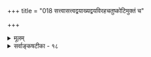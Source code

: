 +++
title = "018 सत्त्वासत्त्वद्वयाख्यद्वयविरहचतुष्कोटिमुक्तं च"

+++
<details><summary>मूलम्</summary>

सत्त्वासत्त्वद्वयाख्यद्वयविरहचतुष्कोटिमुक्तं च तत्त्वं व्याघाताद्यैर्विधूतं न यदि तव कथं सप्तभङ्गीनिषेधः ।  
तुच्छालीकादिशब्दाः क्वचन सति परं क्वाप्यसत्त्वे प्रवृत्ता वन्ध्यापुत्रादिशब्दैर्भजति च समतां विध्यलीकादिवादः ॥ १८ ॥
</details>

<details><summary>सर्वाङ्कषटीका - १८</summary>

ब्रह्मव्यतिरिक्तस्यानिर्वचनीयत्वरूपमिथ्यात्ववादः प्रतिक्षिप्तः । सर्वमपि तादृशमेवेति वदतां शून्यवादिनां माध्यमिकानां पक्ष : प्रतिक्षिप्यते - सत्त्वेत्यादि । **सत्त्वासत्त्वद्वयाख्यद्वयविरहचतुष्कोटिमुक्तम्** = सत्त्वाख्या, असत्त्वाख्या, **द्वयाख्या** = सत्त्वासत्त्वाख्या, द्वयविरहरूपा चेत्येवं चतुष्कोटिभ्यः **मुक्तम्** = विरहितं च तत्त्वम् **व्याघाताद्यैः** = परस्परविरोधादिदोषैः **विधूतम्** = निरस्तम् ॥ 

असच्चेन्न प्रतीयेत, सच्चेन्न बाध्येतेत्यतः सदसद्विलक्षणत्वे कथिते, तर्हि सदसद्दूपत्वमेव वक्तव्यम्, न तु उभयविलक्षणत्वमिति दूषणमुक्तं पूर्वम् (श्लो. 14 ) । तद्दोषपरिहार एतन्मते भवतीत्यभिमानः । सदसद्रूपत्वं व्याहतम्, तर्हि सदसद्रूपत्वाभावरूपा चतुर्थी कोटिरेव कथ्यतामिति चेत्, सापि व्याहतैवेत्यभिप्रायेण चतुर्थकोटिरपि नास्तीत्येते वदन्ति - 'न सन्नासन्न सदसन्न चाप्यनुभयात्मकम् । चतुष्कोटिविनिर्मुक्तं तत्त्वं माध्यमिका विदुः ॥' इति प्रसिद्धमिदम् ॥ 

व्याघातः कुतः ? वस्तुस्थितिरेव तादृशीति चेत्तत्राह - न यदीत्यादि । न **यदि** = एवमनङ्गीकारे **तव** = शून्यवादिनः **सप्तभङ्गीनिषेधः** = जैनसंमत (अद्रव्य. 12 ) सप्तभङ्गीनिराकरणं कथम् भवेत् ? जैनवत् सर्वमविरुद्धं चेत्, कथं तन्मतनिराकरणम् ? अतस्सर्वापलापवादः स्वपक्षस्याप्यपलापे पर्यवस्येत् ॥ 

ननु 'तुच्छेनाभ्वपिहितम्' इति भवदीये वेद एव तुच्छपदं प्रयुक्तम् । 'नासदासीन्नोसदासीत्' इति उपक्रम्य प्रलयकाले सर्वनिषेधो हि प्रतिपिपादयिषितः । एवञ्च तुच्छपदं सर्वनिषेधपरं वर्तत एव । एवं सत्यस्मभ्यं कुतः कुप्यसीत्यत्र - तुच्छेत्यादि । तुच्छालीकादिशब्दाः **परम्** = 'तुच्छम्' इति, तत्पर्यायः 

547 



'अलीकम्' इत्यादिशब्दास्तु एकस्मिन् वस्तुनि वचन **सति** = कुत्रचित्कालविशेषे सत्येव कापि **असत्त्वे** = अन्यत्र कालविशेषे असत्त्वे च प्रयुक्ताः, न तु भवत्संमतसर्वापलापे । आदिपदेन मिथ्यानृतादि- 

शब्दा ग्राह्याः ॥ 

ननु वस्तुनः निराकरणं द्विविधम् - विधिरूपम्, निषेधरूपमिति । प्रथमं तमः पदार्थवत् । द्वितीयम् 'शशशृङ्गं नास्ति' इत्यादिकं निषेधमात्रपर्यवसायि । तत्त्वम् तु इतरसर्वनिषेधे भावरूपपर्यवसायि । अतः 'तुच्छम्' इत्यपि एकं तादृशविध्यलीकमिति न सर्वनिषेधमात्रे पर्यवसानम् इत्यत्राह - वन्ध्यापुत्रेत्यादि । **विध्यलीकादिवादश्च** = विधिरूपः सर्वनिषेधवादश्च वन्ध्यापुत्रादिशब्दैः **समताम्** = साम्यं भजति । वन्ध्यापुत्र- शब्दोऽर्थशून्यो यथा, तथैव सर्वनिषेधवादोऽपीति' तुच्छम्' इतिपदं नाभावरूपतत्त्ववाचीति, न भवदिष्टसिद्धिः॥ 

1 

अत्रायं सारसंग्रहः - वैभाषिकाः, सौत्रान्तिकाः, योगाचाराः, माध्यमिका इति चतुर्विधा बौद्धदार्शनिकाः । 'अभिधर्मविभाषा' नामकम् 'त्रिपिटक' नामक बौद्धागमव्याख्यानमवलम्ब्य प्रवृत्ताः वैभाषिकाः । सुत्तपिटकमवलम्ब्य प्रवृत्ताः सौत्रान्तिकाः । योगः आचारश्चेत्युभयमङ्गीकृत्य प्रवृत्ताः योगाचाराः । मध्यमार्गममवलम्ब्य प्रवृत्ताः माध्यमिकाः । वैभाषिका जगत्सत्यतावादिनः । अथापि सर्वक्षणिकत्ववादिनः । एवं क्षणिकवादे प्रतिष्ठिते, क्षणिकानां कारणत्वासंभवेन तेषां प्रत्यक्षानुपपत्तावापादितायाम्, तह्यस्तु सर्वमानु- मानिकमिति सर्वानुमेयतावादः सौत्रान्तिकैस्समर्थितः । अनुमानस्य दृष्टान्तावलम्बित्वात्, सर्वस्याप्यनुमेयत्वाद्दृष्टान्त- संभवे प्रदर्शिते, तर्हि मास्तु सौत्रान्तिकपक्षः । बाह्यार्थस्य सर्वस्यापि कल्पितत्वेन आन्तरं विज्ञानमात्रं सत्य- मस्तु । तदेव मायापरपर्यायया संवृत्त्या बहिर्वदवभासत इति क्षणिकविज्ञानवादोऽवतारितः । क्षणिकवादे क्षणिकानां कारणत्वानुपपत्त्या क्षणिकविज्ञानपरंपरानुवृत्तेरसंभव आपादिते, मास्तु तदपि । शून्यमेव परममन्तिमं तत्त्वं तच्छपदाभिधेयमिति सर्वापलापवादोऽवतारितः । एवं हेतुवादे प्रवर्तिते सर्वापलापवाद एव पर्यवसानं मन्वाना बौद्धाः, माध्यमिकमतमेवान्तिमकाष्ठेत्यातस्थुः । एवं भिक्षुपादप्रसरणन्यायेन सर्वक्षणिकत्ववाद- बाह्यार्थानुमेयत्ववाद - बाह्यार्थशून्यवाद सर्वशून्यवादान्, 'व्यवस्थितेऽस्मिन् परिणामवादे स्वयं समायाति विवर्त - वादः' (सं.शा.) 'प्रतिष्ठितेऽस्मिन् क्षणिकत्ववादे स्वयं समायाति हि शून्यवादः' इत्यवतारयामासुः ॥ 

एवं सति लोकव्यवहारः कथं घटेत? इत्याक्षेपे, व्यावहारिकसत्यपारमार्थिकसत्यभेदकल्पनावत्, सांवृतसत्यपारमार्थिकसत्यभेदमकल्पयन् । शून्यं तत्त्वं परमार्थसत्यम्, इतरत्सर्वं सांवृतसत्यमिति वर्णयामासुः । तथा च शून्यविवर्तरूपमिदं जगदिति वर्णयन्त एते 'शून्यविवर्तवादिनः' इति प्रथामापुः । शून्यस्य विवर्तरूपं चेत् शून्यस्य निषेधरूपत्वात् तत्कार्यभूते जगति 'घटोऽस्ति' इत्यादिविधिरूपप्रत्ययाः कथं घटेयुरित्याक्षेपे, शशविषाणशब्दश्रवणेन यथा कश्चन भावरूपोऽर्थः प्रतीयत इव, तथैव घटपटादयश्शब्द- विकल्परूपाः, वस्तुतस्तु शशविषाणतुल्या एव ते । अङ्गीकृत्य च तथैव केचिच्छाब्दिकाः शशविषाणादिशब्दा बुद्धिकल्पितार्थवाचकाः, अन्यथा तेषां प्रातिपदिकत्वासंभवेन सुबादिप्रत्ययानुत्पत्तिप्रसङ्ग इति वर्णयन्ति । अत एव किल शब्दानामर्थासंस्पर्शित्ववादोऽपि प्रवर्तितः । किं बहुना ! 'अपवरके तमोऽस्ति' इत्युक्ते हि कश्चन भावरूपः पदार्थः प्रतीयत इव, किन्तु अपवरके प्रकाशाभावमात्रं प्रतीयेत । अभावो भावान्तररूप इति 



548 

वदतां मते हि भूतले घटो नास्ति' इति कथनमात्रेणाभावः कश्चिन्नातिरिक्तः प्रतीयेत । एतत्पक्षे सर्वं विधिरूपम्। एवमेव विधिरूपो वा निषेधरूपो वाऽर्थः सर्वोऽपि अभावरूप एव । आद्यः विध्यलीकमिति, द्वितीयः निषेधालीकमित्युच्यते । आहत्य सर्वमभावरूपम् । अभावश्च तुच्छ (जड. 46) इति तुच्छमेव परमं तत्त्वम् । तथा च - 'इदं वस्तुबलायातं यद्वदन्ति विपश्चितः । यथा यथार्थाश्चिन्त्यन्ते विशीर्यन्ते तथा तथा ॥' इति सुसूक्ष्मपरिशीलने अन्ते किञ्चिदपि नावशिष्येतेति शून्यमेव तत्त्वमिति । 

सर्वस्यापि निषेधे प्रमाणानामपि निषेधसिद्ध्या न किञ्चित् वक्तुं निरूपयितुं वा शक्येत । ततश्च स्वपक्षस्थापनम्, परपक्षनिषेधश्च न सिद्ध्येत् । ततश्च शून्यरूपं तत्त्वमपि प्रामाणिकं न स्यात् । तदपीष्ट- मेवास्माकमिति चेत्, तर्हि तादृशस्य कथास्वनधिकार एवोदघोषि महामेधाविभिः 'अधिकारोऽनुपायत्वान्न वादे शून्यवादिनः' (श्लो. वा. निरा. 12 ) इति । ननु अस्ति किल तमश्शब्दः विधिरूपोऽपि निषेधार्थकः । तद्वत् 'तमो नास्ति' इति शब्दोऽपि तेजोऽस्ति इति भावपर्यवसायी शब्दः । अतो विध्यलीकनिषेधालीका- वङ्गीकार्याविति चेत्, जगतो विधिनिषेधात्मकद्वैरूप्यं वदतां यथाप्रमाणं केचन विधिरूपाः पदार्थाः केचन निषेधरूपाः पदार्था इति यथाप्रमाणं व्यवस्था वक्तुं शक्या । न किञ्चिद्वर्तते जगति इति वदतस्तव द्वैरूप्यमेव नास्ति वस्तुत इति विध्यलीकनिषेधालीकविभागो वा कथं संगच्छेत? शशशृङ्गवन्ध्यासुतादिपदानि सन्ति किल केवल कल्पितार्थकानीति चेत् ? वस्तुतस्तानि न पदानि, अर्थशून्यत्वात् । 'शक्तं पदम्' इति हि कुशल- मतयः । ‘सुप्तिङन्तं पदम् ' ' ते विभक्तयन्ताः पदम्' इति महर्षय इति चेत्, रामपदात् सुप्रत्यये कृते इत्यादिव्यवहारे का गतिः ? ' राम ' इत्यत्र सुपः अभावात् तस्य पदत्वं च कथम् ? किमधिकोक्त्या ! शब्दशास्त्रे हि संज्ञापदानां वृद्धिगुणादीनां शब्द एवार्थः, न त्वतिरिक्तः कश्चनार्थः । 'रामाभिषेके मदविह्वलायाः हस्तात् च्युतो हेमघटस्तरुण्याः । सोपानमासाद्य करोति शब्द - ठठठठठठठठठठठम् ॥' इत्याद्यनुकरण- शब्दस्थले ठठंठठंठं इत्यादिपदं हि द्वितीयान्तम् । तत्र प्रातिपदिकस्य ध्वन्यतिरिक्तोऽर्थ : केनापि न वक्तुं शक्यः । 'पूर्वं तुनोक्तम्, अद्यापिनोक्तम्' इत्यादिकथा अपि प्रसिद्धाः । अतश्शशशृङ्गादिपदानामपि आनुपूर्व्येवार्थः । न हि तादृशेन पदेन कश्चनाखण्डोऽर्थः कस्यापि बुद्धौ भासते । 'शशशृङ्गं नास्ति' इत्याद्यपि अस्मद्गृहे शशशृङ्गं नास्ति इत्यर्थे न प्रयुज्यते, किन्तु शशस्य शृङ्गं नास्ति इत्यर्थ एव । ननु वैज्ञानिकः पदार्थोऽस्तीति वदन्ति किल केचिदिति चेत् ? यदि वक्ता प्रामाणिकस्तदा कृत्वा चिन्तयेति गृह्यताम् । कथं तर्ह्याचार्यैः ‘एष वन्ध्यासुतो याति शशशृङ्गधनुर्धरः । मृगतृष्णांभसि स्नातः खपुष्पकृतशेखरः ॥ ' इत्यादिश्लोकोदाहरणमिति चेत्, इदमपि परोक्तानुवादरूपम् (परानुकरणं) इति गृह्यताम् । ननु तादृशश्लोक- श्रवणे प्रतीयते कश्चनार्थ इति चेत्, कस्य प्रतीयते ? प्रतीयेत मुग्धानां किञ्चित् । किञ्चिदिव बालानां प्रतीयत इव, विवेकिनां तु न कश्चन प्रतीयेत । प्रत्येकपदस्यार्थवत्त्वात् वाक्यार्थः प्रतीयत इव ॥ 



ननु भोः ! कथमेवमाग्रहः – विवेकिनां तादृशपदैर्बोध एव न भवतीति । तर्ह्यच्यताम् – 'अग्निना सिञ्चति' इति वाक्याद्बोधो भवति, न वेति । कस्य भवेद्बोधः ? व्यस्तप्रयोगे स्यादपि कथञ्चित्तथा विभक्ति- श्रवणात् । ‘शशशृङ्गधनुर्धरः' इति समासे कथम्? शशशृङ्गमेकं ज्ञात्वा, तस्य धनुष्टुम्, तस्य धारणमिति 

549 

बुद्धिस 

खलु बोधो वक्तव्यः । शशशृङ्गज्ञानमूलमितरत्, तदेव कथम् ? सेचने अग्निकरणकत्वाभाववत्, शश- संबन्धाभावः शृङ्गे यदि बोधितः, तर्हि तदुपरि कथमन्वयबोधः ? समासे शक्तिवादिनां तु मते, तत्समस्त- पदस्य कुत्र शक्तिः ? कथं बोधः ? शाब्दभ्रमस्यापि काचिद्व्यवस्था आवश्यकी । अत एतादृशपदानां पदत्वसिद्ध्यर्थं आनुपूर्वीपरत्वकथनमेव प्रातिपदिकत्वे वरम् । शिष्टास्तु - 'एतादृशशब्दप्रयोगाद्वरं मौनम्' इत्येव मन्येरन् । यतश्शब्दप्रयोग एवादृष्टविशेषजनकस्तेषां सताम् ॥ 

अतः प्रामाणिकैः पुंभिरधर्मभयकर्शितैः । पदानि ह्यर्थशून्यानि वर्ज्यान्येव न संशयः ॥ 

ननु भोः ! किमेवं क्षोभयन्ति भवतो वचांसि जिज्ञासून् ! भ्रामयन्ति हि जनान् मृदुमतीन् ॥ युक्तयोऽपि च लभ्यन्ते दृष्टान्ता विविधा अपि । रमणीयं भाति सर्वं कथं वा निर्णयो भवेत् ॥ श्रद्धैव चेद्गतिः पुंसां, सा श्रद्धा वा कथं भवेत् । मौढ्याच भेदः श्रद्धायाः कथ्यतां हृदयंगमम् ॥ श्रद्धैव चेद्गतिः पुंसां, विचारो विपुलः कुतः । श्रद्धा न तावत्सुलभा मौढ्यं तु सहजं स्थितम् ॥ श्रद्धा यदि तु सिद्धा स्यात् मार्गो लब्धस्तु देहिनाम् । शास्त्राणां वा क उद्देशो निश्चितं किञ्चिदुच्यताम् ॥ सत्यं सत्यं पुनस्सत्यं यदुक्तं भवता बत । मातैव चेद्विषं दद्यात् रक्षकः कः शिशोर्वद ॥ पण्डिता ब्राह्मणा लोके जनानां मार्गदर्शकाः । केशाकेशिरतास्ते हि किं कुर्युरितरे जनाः ॥ मायामात्रमिदं त्यक्त्वा शरणं याहि मायिनम् । नूनं स दर्शयेन्मार्गं सत्यमेतत् ब्रवीमि वः ॥ एतदर्थक एवायं यत्नो मम कथञ्चन । सारं वक्ष्ये ऋतं वक्ष्ये हितं वक्ष्ये यथाबलम् ॥ ज्ञानं विज्ञानमेतद्धि द्वयमुत्तारकं नृणाम् । ज्ञानमेव परं श्रेष्ठं नृणामुत्तारकं सदा ॥ विज्ञानं तु विवेकाय केवलं स्यान्न चान्यथा । विज्ञानस्यापि मूलं हि ज्ञानमेव सदा मतम् ॥ प्रमाणमूलो यत्नः स्यात् हानोपादानगोचरः । विचाराद्यपि विज्ञानविशेषः स्यात् सहायकः ॥ न हि दृष्टान्तमात्रेण वस्तुसिद्धिः कदाचन । मत्वैतत्सर्वमाचार्यैरुक्तस्सम्यङ्किनिश्चयः ॥ परश्शतपरिक्षोदात्परस्तादपि वादिभिः । उपलंभबले स्थेयम् इति सर्वहितं वचः ॥ परश्शतेत्यादिकं हि विज्ञानं कथ्यते बुधैः । उपलंभेत्यादिकं च ज्ञानमत्राभिधीयते ॥ धर्माधर्मादिकं सर्वं ज्ञानाधीनं मतं सताम् । ज्ञानस्यैव विकासः स्याद्विज्ञानं क्रमशो मतम् ॥ ज्ञानं विशुद्धं विमलं सर्वोत्तीर्णं परात्परम् । नित्यतृप्तं तथा नित्यनिरपेक्षं निरञ्जनम् । कदाचित्तल्लीलयैव दयया वा स्वभावतः । अवरुह्यावरुह्यैव धत्ते विज्ञानरूपताम् ॥ । ॥ । 

न विज्ञानमृते किञ्चित् जगत्यामस्ति किञ्चन । किन्तु क्वचित्तु विज्ञानं कयाचित्तु व्यपेक्षया । प्रोच्यते ज्ञानशब्देन ऋतसत्यादिशब्दवत् । जात्यन्धपुत्रमरणकथापि स्मर्यतां मुहुः ॥ अतो मायामिश्रितं स्याद्विज्ञानमवधीयतां । वादा विज्ञानरूपाः स्युः तर्करूपाश्च ते मताः ॥ मानानुग्राहकस्तर्कः न मानं स स्वतन्त्रतः । ज्ञानविज्ञानयोर्भेदज्ञानं तूत्तारकं भवेत् ॥ ज्ञानविज्ञानयोस्तत्त्वं ज्ञात्वा शान्तस्सुखी भवेत् । क्षणिकत्वादिकं सर्वं स्याद्वा वैज्ञानिकं भुवि ॥ व्यवहाराय नैव स्यात् वैराग्याय भवेन्नृणाम् । दुर्बलानां सदा बाह्यसुखैकासक्तचेतसाम् ॥ 



550 

[शून्यवादेऽनुपपत्तयः] 

244. 

व्याघातातिप्रसङौ प्रमितिपरिभवे मानतोऽमानतो वा 

मानान्मानस्य सिद्धौ स्वतदितरपरित्राणमेकप्रवृत्त्या । 

वैज्ञानिकं भवेद्बौद्धदर्शनं हितकृद्भवेत् । वैदिकं दर्शनं तु स्यात् ज्ञानमूलं हितं नृणाम् ॥ एवमेव भवेन्मिथ्यावादो वैराग्यदो नृणाम् । न तु साधनवेलायामेतद्युज्येत लेशतः ॥ सत्सङ्गस्तु सदा कार्यः किन्तु सन्तस्सुदुर्लभाः । विश्वासः क्रियतां स्वात्मन्यथवा परमात्मनि ॥ बुद्धौ न क्रियतां जातु यत्सा मायाऽबलात्मनाम् । ज्ञानमन्यद्बुद्धिरन्येत्येतच्चाप्यवधीयताम् ॥ १८ ॥
</details>
